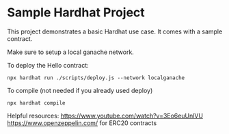 # Sample Hardhat Project

This project demonstrates a basic Hardhat use case. It comes with a sample contract.

Make sure to setup a local ganache network.

To deploy the Hello contract:

```shell
npx hardhat run ./scripts/deploy.js --network localganache
```

To compile (not needed if you already used deploy)

```shell
npx hardhat compile
```

Helpful resources:
https://www.youtube.com/watch?v=3Eo6euUnlVU
https://www.openzeppelin.com/ for ERC20 contracts
